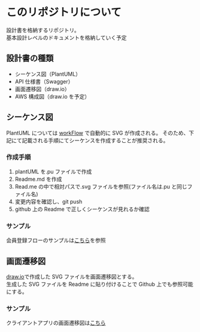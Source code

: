 # このリポジトリについて

設計書を格納するリポジトリ。  
基本設計レベルのドキュメントを格納していく予定

## 設計書の種類

- シーケンス図（PlantUML）
- API 仕様書（Swagger）
- 画面遷移図（draw.io）
- AWS 構成図（draw.io を予定）

## シーケンス図

PlantUML については [workFlow](./.github/workflows/plantuml-diagram.yaml) で自動的に SVG が作成される。
そのため、下記にて記載される手順にてシーケンスを作成することが推奨される。

### 作成手順

1. plantUML を.pu ファイルで作成
2. Readme.md を作成
3. Read.me の中で相対パスで.svg ファイルを参照(ファイル名は.pu と同じファイル名)
4. 変更内容を確認し、git push
5. github 上の Readme で正しくシーケンスが見れるか確認

### サンプル

会員登録フローのサンプルは[こちら](./01_Sequences/01_Registeration_Flow/Readme.md)を参照

## 画面遷移図

[draw.io](https://app.diagrams.net/)で作成した SVG ファイルを画面遷移図とする。  
生成した SVG ファイルを Readme に貼り付けることで Github 上でも参照可能にする。

### サンプル

クライアントアプリの画面遷移図は[こちら](./02_screenTransition/01_clientApplication/Readme.md)
